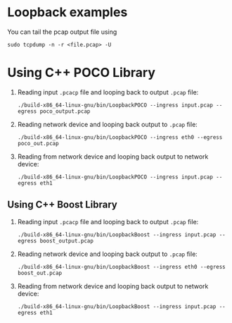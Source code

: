 # Loopback examples


You can tail the pcap output file using

```
sudo tcpdump -n -r <file.pcap> -U
```

# Using C++ POCO Library

1. Reading input `.pcacp` file and looping back to output `.pcap` file:

    ```
    ./build-x86_64-linux-gnu/bin/LoopbackPOCO --ingress input.pcap --egress poco_output.pcap
    ```

2. Reading network device and looping back output to `.pcap` file:

    ```
    ./build-x86_64-linux-gnu/bin/LoopbackPOCO --ingress eth0 --egress poco_out.pcap
    ```

3. Reading from network device and looping back output to network device:

    ```
    ./build-x86_64-linux-gnu/bin/LoopbackPOCO --ingress input.pcap --egress eth1
    ```

## Using C++ Boost Library

1. Reading input `.pcacp` file and looping back to output `.pcap` file:

    ```
    ./build-x86_64-linux-gnu/bin/LoopbackBoost --ingress input.pcap --egress boost_output.pcap
    ```

2. Reading network device and looping back output to `.pcap` file:

    ```
    ./build-x86_64-linux-gnu/bin/LoopbackBoost --ingress eth0 --egress boost_out.pcap
    ```

3. Reading from network device and looping back output to network device:

    ```
    ./build-x86_64-linux-gnu/bin/LoopbackBoost --ingress input.pcap --egress eth1
    ```

